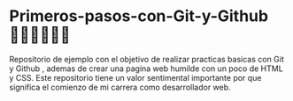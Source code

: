 # Primeros-pasos-con-Git-y-Github  🧑🏽‍🦱🤦🏻‍♂️

Repositorio de ejemplo con el objetivo de realizar practicas basicas con Git y Github , ademas de crear una pagina web humilde con un poco de HTML y CSS. Este repositorio tiene un valor sentimental importante por que significa el comienzo de mi carrera como desarrollador web. 

<img alt="" src="https://images.unsplash.com/photo-1515879218367-8466d910aaa4?ixid=MnwxMjA3fDB8MHxwaG90by1wYWdlfHx8fGVufDB8fHx8&ixlib=rb-1.2.1&auto=format&fit=crop&w=750&q=80">
